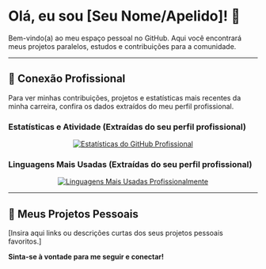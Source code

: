 # Olá, eu sou [Seu Nome/Apelido]! 👋

Bem-vindo(a) ao meu espaço pessoal no GitHub. Aqui você encontrará meus projetos paralelos, estudos e contribuições para a comunidade.

---

## 💼 Conexão Profissional

Para ver minhas contribuições, projetos e estatísticas mais recentes da minha carreira, confira os dados extraídos do meu perfil profissional.

### Estatísticas e Atividade (Extraídas do seu perfil profissional)

<p align="center">
  <a href="https://github.com/romulosuperlogica">
    <img 
      src="https://github-readme-stats.vercel.app/api?username=[SEU_USERNAME_PROFISSIONAL]&show_icons=true&theme=radical&hide_border=true" 
      alt="Estatísticas do GitHub Profissional"
    />
  </a>
</p>

### Linguagens Mais Usadas (Extraídas do seu perfil profissional)

<p align="center">
  <a href="https://github.com/romulosuperlogica">
    <img 
      src="https://github-readme-stats.vercel.app/api/top-langs/?username=[SEU_USERNAME_PROFISSIONAL]&layout=compact&theme=radical&hide_border=true" 
      alt="Linguagens Mais Usadas Profissionalmente"
    />
  </a>
</p>

---

## 🌟 Meus Projetos Pessoais

[Insira aqui links ou descrições curtas dos seus projetos pessoais favoritos.]

**Sinta-se à vontade para me seguir e conectar!**
